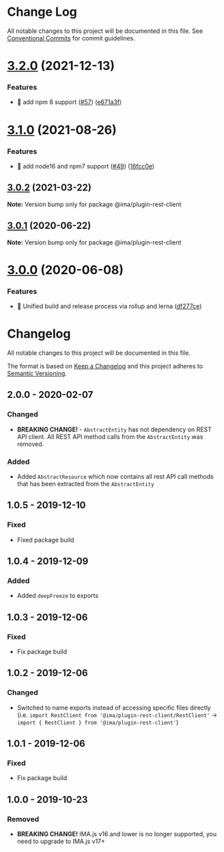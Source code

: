 # Change Log

All notable changes to this project will be documented in this file.
See [Conventional Commits](https://conventionalcommits.org) for commit guidelines.

# [3.2.0](https://github.com/seznam/IMA.js-plugins/compare/@ima/plugin-rest-client@3.1.0...@ima/plugin-rest-client@3.2.0) (2021-12-13)


### Features

* 🎸 add npm 8 support ([#57](https://github.com/seznam/IMA.js-plugins/issues/57)) ([e671a3f](https://github.com/seznam/IMA.js-plugins/commit/e671a3fb8d87c39c2da43339782fdca4bf78375d))





# [3.1.0](https://github.com/seznam/IMA.js-plugins/compare/@ima/plugin-rest-client@3.0.2...@ima/plugin-rest-client@3.1.0) (2021-08-26)


### Features

* 🎸 add node16 and npm7 support ([#49](https://github.com/seznam/IMA.js-plugins/issues/49)) ([16fcc0e](https://github.com/seznam/IMA.js-plugins/commit/16fcc0eab73da5651171d110100e5a5ec9cbdcf1))





## [3.0.2](https://github.com/seznam/IMA.js-plugins/compare/@ima/plugin-rest-client@3.0.1...@ima/plugin-rest-client@3.0.2) (2021-03-22)

**Note:** Version bump only for package @ima/plugin-rest-client





## [3.0.1](https://github.com/seznam/IMA.js-plugins/compare/@ima/plugin-rest-client@3.0.0...@ima/plugin-rest-client@3.0.1) (2020-06-22)

**Note:** Version bump only for package @ima/plugin-rest-client





# [3.0.0](https://github.com/seznam/IMA.js-plugins/compare/@ima/plugin-rest-client@2.0.0...@ima/plugin-rest-client@3.0.0) (2020-06-08)


### Features

* 🎸  Unified build and release process via rollup and lerna ([df277ce](https://github.com/seznam/IMA.js-plugins/commit/df277ce5bae0cacc9c5b4d6957bdc786ac9cf571))





# Changelog

All notable changes to this project will be documented in this file.

The format is based on [Keep a Changelog](http://keepachangelog.com/en/1.0.0/)
and this project adheres to [Semantic Versioning](http://semver.org/spec/v2.0.0.html).

## 2.0.0 - 2020-02-07
### Changed
- **BREAKING CHANGE!** - `AbstractEntity` has not dependency on REST API client. All REST API method calls from the `AbstractEntity` was removed.
### Added
- Added `AbstractResource` which now contains all rest API call methods that has been extracted from the `AbstractEntity`

## 1.0.5 - 2019-12-10
### Fixed
- Fixed package build

## 1.0.4 - 2019-12-09
### Added
- Added `deepFreeze` to exports

## 1.0.3 - 2019-12-06
### Fixed
- Fix package build

## 1.0.2 - 2019-12-06
### Changed
- Switched to name exports instead of accessing specific files directly (i.e. `import RestClient from '@ima/plugin-rest-client/RestClient'` -> `import { RestClient } from '@ima/plugin-rest-client'`)

## 1.0.1 - 2019-12-06
### Fixed
- Fix package build

## 1.0.0 - 2019-10-23
### Removed
- **BREAKING CHANGE!** IMA.js v16 and lower is no longer supported, you need to upgrade to IMA.js v17+
